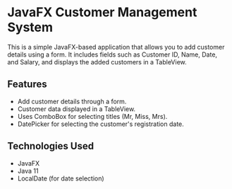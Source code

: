 # JavaFX Customer Management System

This is a simple JavaFX-based application that allows you to add customer details using a form. It includes fields such as Customer ID, Name, Date, and Salary, and displays the added customers in a TableView.

## Features
- Add customer details through a form.
- Customer data displayed in a TableView.
- Uses ComboBox for selecting titles (Mr, Miss, Mrs).
- DatePicker for selecting the customer's registration date.

## Technologies Used
- JavaFX
- Java 11
- LocalDate (for date selection)
